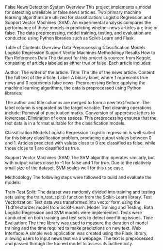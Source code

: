 False News Detection System
Overview
This project implements a model for detecting unreliable or false news articles. Two primary machine learning algorithms are utilized for classification: Logistic Regression and Support Vector Machines (SVM). An experimental analysis compares the performance of these models in predicting whether news articles are true or false. The data preprocessing, model training, testing, and evaluation are conducted using Python libraries such as Scikit-Learn and Flask.

Table of Contents
Overview
Data
Preprocessing
Classification Models
Logistic Regression
Support Vector Machines
Methodology
Results
How to Run
References
Data
The dataset for this project is sourced from Kaggle, consisting of articles labeled as either true or false. Each article includes:

Author: The writer of the article.
Title: The title of the news article.
Content: The full text of the article.
Label: A binary label, where 1 represents true news and 0 represents false news.
Preprocessing
Before applying the machine learning algorithms, the data is preprocessed using Python libraries:

The author and title columns are merged to form a new text feature.
The label column is separated as the target variable.
Text cleaning operations include:
Removal of punctuation marks.
Conversion of uppercase letters to lowercase.
Elimination of extra spaces.
This preprocessing ensures that the text data is in a format suitable for the classification models.

Classification Models
Logistic Regression
Logistic regression is well-suited for this binary classification problem, producing output values between 0 and 1. Articles predicted with values close to 0 are classified as false, while those close to 1 are classified as true.

Support Vector Machines (SVM)
The SVM algorithm operates similarly, but with output values close to -1 for false and 1 for true. Due to the relatively small size of the dataset, SVM scales well for this use case.

Methodology
The following steps were followed to build and evaluate the models:

Train-Test Split: The dataset was randomly divided into training and testing sets using the train_test_split() function from the Scikit-Learn library.
Text Vectorization: Text data was transformed into vector form using the TfidfVectorizer model from Scikit-Learn.
Model Training and Testing: Both Logistic Regression and SVM models were implemented. Tests were conducted on both training and test sets to detect overfitting issues.
Time Evaluation: The time library was used to measure the duration of model training and the time required to make predictions on new text.
Web Interface: A simple web application was created using the Flask library, allowing users to input news text via a webpage. The text is preprocessed and passed through the trained model to assess its authenticity.
